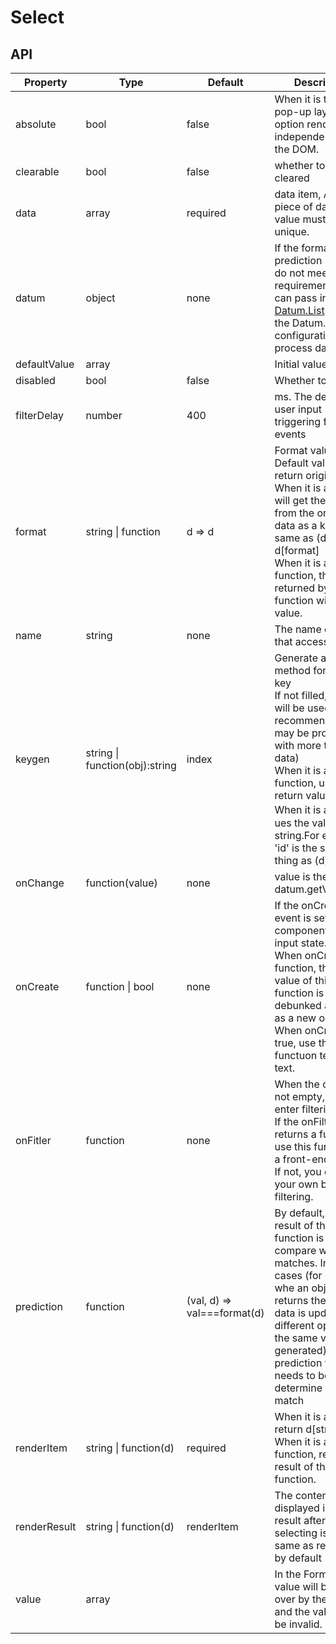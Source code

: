 # Select

<example />

## API

| Property | Type | Default | Description |
| --- | --- | --- | --- |
| absolute | bool | false | When it is true, the pop-up layer of option renders independently in the DOM. |
| clearable | bool | false | whether to be cleared |
| data | array | required | data item, A single piece of data as value must be unique. |
| datum | object | none | If the format and prediction propertt do not meet the requirements, you can pass in a [Datum.List](#/components/Datum.List) object or the Datum.List configuration to process data. |
| defaultValue | array | | Initial value |
| disabled | bool | false | Whether to disable |
| filterDelay | number | 400 | ms. The delay of user input triggering filter events |
| format | string \| function | d => d | Format value<br />Default value, return original data. <br />When it is a string, it will get the value from the original data as a key .The same as (d) => d[format]<br /> When it is a function, the result returned by the function will be the value. |
| name | string | none | The name of a Form that accesses data |
| keygen | string \| function(obj):string | index | Generate a auxiliary method for each key<br />If not filled, index will be used(not recommended,there may be problems with more than 10 data)<br />When it is a function, use its return value.<br />When it is a string，ues the value of the string.For example, 'id' is the same thing as (d) => d.id. |
| onChange | function(value) | none | value is the datum.getValue(). |
| onCreate | function \| bool | none | If the onCreate event is set, the component is in an input state.<br />When onCreate is a function, the return value of this function is debunked at the top as a new option.<br />When onCreate is true, use the fault functuon text => text. |
| onFitler | function | none | When the onFilter is not empty, you can enter filtering data.<br />If the onFilter returns a function, use this function as a front-end filter.<br />If not, you can do your own backend filtering. |
| prediction | function | (val, d) => val===format(d) | By default, the result of the format function is used to compare whether it matches. In some cases (for example, whe an object that returns the original data is updated, an different option with the same value  is generated), the prediction function needs to be used to determine whether match |
| renderItem | string \| function(d) | required | When it is a string, return d\[string]<br />When it is a function, return the result of the function. |
| renderResult | string \| function(d) | renderItem | The content displayed in the result after selecting is the same as renderItem by default |
| value | array | | In the Form, the value will be taken over by the form and the value will be invalid. |
